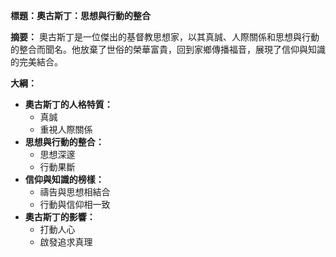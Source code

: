 **標題：奧古斯丁：思想與行動的整合**

**摘要：**
奧古斯丁是一位傑出的基督教思想家，以其真誠、人際關係和思想與行動的整合而聞名。他放棄了世俗的榮華富貴，回到家鄉傳播福音，展現了信仰與知識的完美結合。

**大綱：**

* **奧古斯丁的人格特質：**
    * 真誠
    * 重視人際關係
* **思想與行動的整合：**
    * 思想深邃
    * 行動果斷
* **信仰與知識的榜樣：**
    * 禱告與思想相結合
    * 行動與信仰相一致
* **奧古斯丁的影響：**
    * 打動人心
    * 啟發追求真理